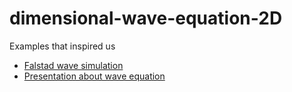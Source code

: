 # dimensional-wave-equation-2D

Examples that inspired us

 - [Falstad wave simulation](https://www.falstad.com/ripple/)
 - [Presentation about wave equation](https://www.slideshare.net/AmrMousa12/2-dimensional-wave-equation-analytical-and-numerical-solution)
 
 
